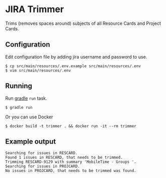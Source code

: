 # JIRA Trimmer

Trims (removes spaces around) subjects of all Resource Cards and Project Cards.

## Configuration

Edit configuration file by adding jira username and password to use.  

    $ cp src/main/resources/.env.example src/main/resources/.env
    $ vim src/main/resources/.env

## Running

Run [gradle](https://gradle.org/install/) `run` task.

    $ gradle run

Or you can use Docker

    $ docker build -t trimmer . && docker run -it --rm trimmer

## Example output

    Searching for issues in RESCARD.
    Found 1 issues in RESCARD, that needs to be trimmed.
    Trimming RESCARD-9129 with summary 'MobileTime - Groups '.
    Searching for issues in PROJCARD.
    No issues in PROJCARD, that needs to be trimmed was found.
